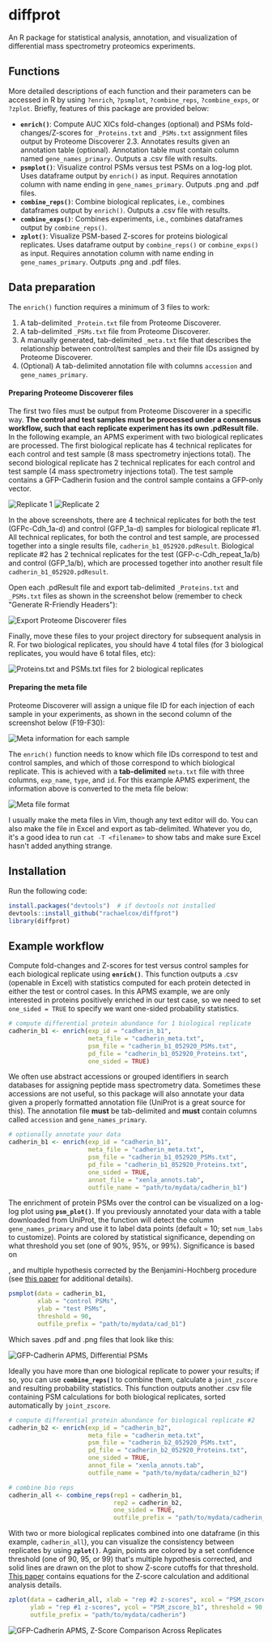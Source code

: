 # diffprot
An R package for statistical analysis, annotation, and visualization of differential mass spectrometry proteomics experiments.

## Functions
More detailed descriptions of each function and their parameters can be accessed in R by using `?enrich`, `?psmplot`, `?combine_reps`, `?combine_exps`, or `?zplot`. Briefly, features of this package are provided below:

- **`enrich()`**: Compute AUC XICs fold-changes (optional) and PSMs fold-changes/Z-scores for `_Proteins.txt` and `_PSMs.txt` assignment files output by Proteome Discoverer 2.3. Annotates results given an annotation table (optional). Annotation table must contain column named `gene_names_primary`. Outputs a .csv file with results.
- **`psmplot()`**: Visualize control PSMs versus test PSMs on a log-log plot. Uses dataframe output by `enrich()` as input. Requires annotation column with name ending in `gene_names_primary`. Outputs .png and .pdf files.
- **`combine_reps()`**: Combine biological replicates, i.e., combines dataframes output by `enrich()`. Outputs a .csv file with results.
- **`combine_exps()`**: Combines experiments, i.e., combines dataframes output by `combine_reps()`.
- **`zplot()`**: Visualize PSM-based Z-scores for proteins biological replicates. Uses dataframe output by `combine_reps()` or `combine_exps()` as input. Requires annotation column with name ending in `gene_names_primary`. Outputs .png and .pdf files.

## Data preparation

The `enrich()` function requires a minimum of 3 files to work:

1. A tab-delimited `_Protein.txt` file from Proteome Discoverer.
2. A tab-delimited `_PSMs.txt` file from Proteome Discoverer.
3. A manually generated, tab-delimited `_meta.txt` file that describes the relationship between control/test samples and their file IDs assigned by Proteome Discoverer.
4. (Optional) A tab-delimited annotation file with columns `accession` and `gene_names_primary`.

#### **Preparing Proteome Discoverer files**

The first two files must be output from Proteome Discoverer in a specific way. **The control and test samples must be processed under a consensus workflow, such that each replicate experiment has its own .pdResult file.** In the following example, an APMS experiment with two biological replicates are processed. The first biological replicate has 4 technical replicates for each control and test sample (8 mass spectrometry injections total). The second biological replicate has 2 technical replicates for each control and test sample (4 mass spectrometry injections total). The test sample contains a GFP-Cadherin fusion and the control sample contains a GFP-only vector.

![Replicate 1](/data_prep/consensus_assignment_b1.PNG)
![Replicate 2](/data_prep/consensus_assignment_b2.PNG)

In the above screenshots, there are 4 technical replicates for both the test (GFPc-Cdh_1a-d) and control (GFP_1a-d) samples for biological replicate #1. All technical replicates, for both the control and test sample, are processed together into a single results file, `cadherin_b1_052920.pdResult`. Biological replicate #2 has 2 technical replicates for the test (GFP-c-Cdh_repeat_1a/b) and control (GFP_1a/b), which are processed together into another result file `cadherin_b1_052920.pdResult`.

Open each .pdResult file and export tab-delimited `_Proteins.txt` and `_PSMs.txt` files as shown in the screenshot below (remember to check "Generate R-Friendly Headers"):

![Export Proteome Discoverer files](/data_prep/export.PNG)

Finally, move these files to your project directory for subsequent analysis in R. For two biological replicates, you should have 4 total files (for 3 biological replicates, you would have 6 total files, etc):

![Proteins.txt and PSMs.txt files for 2 biological replicates](/data_prep/files.PNG)

#### Preparing the meta file

Proteome Discoverer will assign a unique file ID for each injection of each sample in your experiments, as shown in the second column of the screenshot below (F19-F30):

![Meta information for each sample](/data_prep/meta_info.PNG)

The `enrich()` function needs to know which file IDs correspond to test and control samples, and which of those correspond to which biological replicate. This is achieved with a **tab-delimited** `meta.txt` file with three columns, `exp_name`, `type`, and `id`. For this example APMS experiment, the information above is converted to the meta file below:

![Meta file format](/data_prep/meta_file.PNG)

I usually make the meta files in Vim, though any text editor will do. You can also make the file in Excel and export as tab-delimited. Whatever you do, it's a good idea to run `cat -T <filename>` to show tabs and make sure Excel hasn't added anything strange.

## Installation
Run the following code:
```r
install.packages("devtools")  # if devtools not installed
devtools::install_github("rachaelcox/diffprot")
library(diffprot)
```
## Example workflow
Compute fold-changes and Z-scores for test versus control samples for each biological replicate using **`enrich()`**. This function outputs a .csv (openable in Excel) with statistics computed for each protein detected in either the test or control cases. In this APMS example, we are only interested in proteins positively enriched in our test case, so we need to set `one_sided = TRUE` to specify we want one-sided probability statistics.
```r
# compute differential protein abundance for 1 biological replicate
cadherin_b1 <- enrich(exp_id = "cadherin_b1",
                      meta_file = "cadherin_meta.txt",
                      psm_file = "cadherin_b1_052920_PSMs.txt",
                      pd_file = "cadherin_b1_052920_Proteins.txt",
                      one_sided = TRUE)
```
We often use abstract accessions or grouped identifiers in search databases for assigning peptide mass spectrometry data. Sometimes these accessions are not useful, so this package will also annotate your data given a properly formatted annotation file (UniProt is a great source for this). The annotation file **must** be tab-delimited and **must** contain columns called `accession` and `gene_names_primary`.
```r
# optionally annotate your data
cadherin_b1 <- enrich(exp_id = "cadherin_b1",
                      meta_file = "cadherin_meta.txt",
                      psm_file = "cadherin_b1_052920_PSMs.txt",
                      pd_file = "cadherin_b1_052920_Proteins.txt",
                      one_sided = TRUE,
                      annot_file = "xenla_annots.tab",
                      outfile_name = "path/to/mydata/cadherin_b1")
```
The enrichment of protein PSMs over the control can be visualized on a log-log plot using **`psm_plot()`**. If you previously annotated your data with a table downloaded from UniProt, the function will detect the column `gene_names_primary` and use it to label data points (default = 10; set `num_labs` to customize). Points are colored by statistical significance, depending on what threshold you set (one of 90%, 95%, or 99%). Significance is based on 


, and multiple hypothesis corrected by the Benjamini-Hochberg procedure (see [this paper](https://elifesciences.org/articles/58662) for additional details).
```r
psmplot(data = cadherin_b1, 
        xlab = "control PSMs", 
        ylab = "test PSMs", 
        threshold = 90, 
        outfile_prefix = "path/to/mydata/cad_b1")
```
Which saves .pdf and .png files that look like this:

![GFP-Cadherin APMS, Differential PSMs](inst/extdata/figures/cad_b1_PSMloglog.png)

Ideally you have more than one biological replicate to power your results; if so, you can use **`combine_reps()`** to combine them, calculate a `joint_zscore` and resulting probability statistics. This function outputs another .csv file containing PSM calculations for both biological replicates, sorted automatically by `joint_zscore`.
```r
# compute differential protein abundance for biological replicate #2
cadherin_b2 <- enrich(exp_id = "cadherin_b2",
                      meta_file = "cadherin_meta.txt",
                      psm_file = "cadherin_b2_052920_PSMs.txt",
                      pd_file = "cadherin_b2_052920_Proteins.txt",
                      one_sided = TRUE,
                      annot_file = "xenla_annots.tab",
                      outfile_name = "path/to/mydata/cadherin_b2")

# combine bio reps
cadherin_all <- combine_reps(rep1 = cadherin_b1,
                             rep2 = cadherin_b2,
                             one_sided = TRUE,
                             outfile_prefix = "path/to/mydata/cadherin_all")
```
With two or more biological replicates combined into one dataframe (in this example, `cadherin_all`), you can visualize the consistency between replicates by using **`zplot()`**. Again, points are colored by a set confidence threshold (one of 90, 95, or 99) that's multiple hypothesis corrected, and solid lines are drawn on the plot to show Z-score cutoffs for that threshold. [This paper](https://elifesciences.org/articles/58662) contains equations for the Z-score calculation and additional analysis details.
```r
zplot(data = cadherin_all, xlab = "rep #2 z-scores", xcol = "PSM_zscore_b2",
      ylab = "rep #1 z-scores", ycol = "PSM_zscore_b1", threshold = 90,
      outfile_prefix = "path/to/mydata/cadherin")
```
![GFP-Cadherin APMS, Z-Score Comparison Across Replicates](inst/extdata/figures/cadherin_zplot.png)



